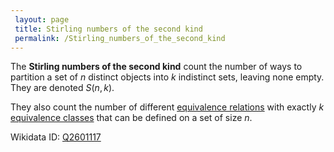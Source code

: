 ```yaml
---
 layout: page
 title: Stirling numbers of the second kind
 permalink: /Stirling_numbers_of_the_second_kind
---
```

The **Stirling numbers of the second kind** count the number of ways to partition a set of $n$ distinct objects into $k$ indistinct sets, leaving none empty. They are denoted $S(n,k)$.

They also count the number of different [equivalence relations](https://defsmath.github.io/DefsMath/equivalence_relation) with exactly $k$ [equivalence classes](https://defsmath.github.io/DefsMath/equivalence_class) that can be defined on a set of size $n$. 

Wikidata ID: [Q2601117](https://www.wikidata.org/wiki/Q2601117)
